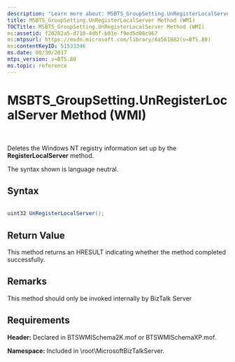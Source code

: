 ```yaml
---
description: "Learn more about: MSBTS_GroupSetting.UnRegisterLocalServer Method (WMI)"
title: MSBTS_GroupSetting.UnRegisterLocalServer Method (WMI)
TOCTitle: MSBTS_GroupSetting.UnRegisterLocalServer Method (WMI)
ms:assetid: f20282a5-d710-4dbf-b01e-f9ed5d08c967
ms:mtpsurl: https://msdn.microsoft.com/library/Aa561882(v=BTS.80)
ms:contentKeyID: 51533346
ms.date: 08/30/2017
mtps_version: v=BTS.80
ms.topic: reference
---
```


# MSBTS\_GroupSetting.UnRegisterLocalServer Method (WMI)

 

Deletes the Windows NT registry information set up by the **RegisterLocalServer** method.

The syntax shown is language neutral.

## Syntax

```C#
  
uint32 UnRegisterLocalServer();  
```

## Return Value

This method returns an HRESULT indicating whether the method completed successfully.

## Remarks

This method should only be invoked internally by BizTalk Server

## Requirements

**Header:** Declared in BTSWMISchema2K.mof or BTSWMISchemaXP.mof.

**Namespace:** Included in \\root\\MicrosoftBizTalkServer.

